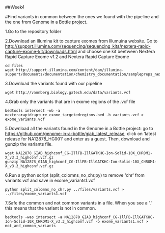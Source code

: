 ##Week4

#Find variants in common between the ones we found with the pipeline and the one from Genome in a Bottle project. 

1.Go to the repository folder

2.Download an Illumina kit to capture exomes from Illumuina website. Go to http://support.illumina.com/sequencing/sequencing_kits/nextera-rapid-capture-exome-kit/downloads.html and choose one kit beetween Nextera Rapid Capture Exome v1.2 and Nextera Rapid Capture Exome 

```{sh}
cd files
wget http://support.illumina.com/content/dam/illumina-support/documents/documentation/chemistry_documentation/samplepreps_nextera/nexterarapidcapture/nexterarapidcapture_exome_targetedregions.bed
```

3.Download the variants found with our pipeline

```{sh}
wget http://vannberg.biology.gatech.edu/data/variants.vcf
```

4.Grab only the variants that are in exome regions of the .vcf file

```{sh}
bedtools intersect -wb -a nexterarapidcapture_exome_targetedregions.bed -b variants.vcf > exome_variants.vcf
```

5.Download all the variants found in the Genome in a Bottle project: go to https://github.com/genome-in-a-bottle/giab_latest_release, click on 'latest release for NA12878_HG001' and enter as a guest. Then, download and gunzip the variants file.

```{sh}
wget NA12878_GIAB_highconf_CG-IllFB-IllGATKHC-Ion-Solid-10X_CHROM1-X_v3.3_highconf.vcf.gz
gunzip NA12878_GIAB_highconf_CG-IllFB-IllGATKHC-Ion-Solid-10X_CHROM1-X_v3.3_highconf.vcf.gz
```
6.Run a python script (split_colomns_no_chr.py) to remove 'chr' from variants.vcf and save in exome_variants1.vcf

```{sh}
python split_colomns_no_chr.py ../files/variants.vcf > ../files/exome_variants1.vcf
```
7.Safe the common and not common variants in a file. When you see a '.' this means that the variant is not in common.

```{sh}
bedtools -wao intersect -a NA12878_GIAB_highconf_CG-IllFB-IllGATKHC-Ion-Solid-10X_CHROM1-X_v3.3_highconf.vcf -b exome_variants1.vcf > not_and_common_variants
```

